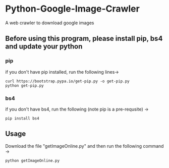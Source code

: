 # Python-Google-Image-Crawler
A web crawler to download google images 

## Before using this program, please install pip, bs4 and update your python

### pip
if you don't have pip installed, run the following lines->
```
curl https://bootstrap.pypa.io/get-pip.py -o get-pip.py
python get-pip.py
```

### bs4
if you don't have bs4, run the following (note pip is a pre-requsite) ->
```
pip install bs4
```

## Usage 
Download the file "getImageOnline.py" and then run the following command ->
```
python getImageOnline.py
```
